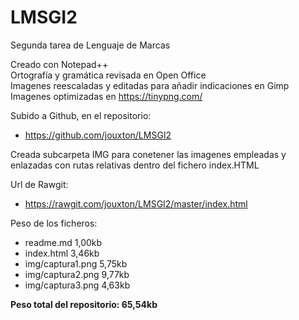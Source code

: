 # LMSGI2
Segunda tarea de Lenguaje de Marcas  
  
Creado con Notepad++  
Ortografía y gramática revisada en Open Office  
Imagenes reescaladas y editadas para añadir indicaciones en Gimp  
Imagenes optimizadas en <https://tinypng.com/>  

Subido a Github, en el repositorio:  
* <https://github.com/jouxton/LMSGI2>  
  
Creada subcarpeta IMG para conetener las imagenes empleadas y enlazadas con rutas relativas dentro del fichero index.HTML  
  
Url de Rawgit:  
* <https://rawgit.com/jouxton/LMSGI2/master/index.html>  
  
Peso de los ficheros:  
  
* readme.md         1,00kb  
* index.html        3,46kb  
* img/captura1.png  5,75kb  
* img/captura2.png  9,77kb  
* img/captura3.png  4,63kb  
  
**Peso total del repositorio: 65,54kb**
